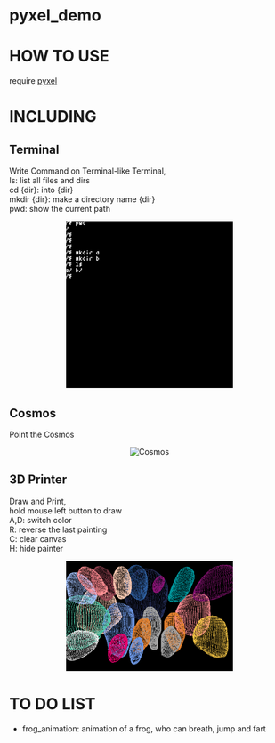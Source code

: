 # pyxel_demo

# HOW TO USE
require [pyxel](https://github.com/kitao/pyxel)

# INCLUDING 
## Terminal
Write Command on Terminal-like Terminal, <br>
ls: list all files and dirs <br>
cd {dir}: into {dir} <br>
mkdir {dir}: make a directory name {dir} <br>
pwd: show the current path <br>

<div align="center">
  <img src=./assets/terminal.gif alt="Terminal" style="width:300px;height:auto;">
</div>

## Cosmos
Point the Cosmos

<div align="center">
  <img src=./assets/cosmos.GIF alt="Cosmos" style="width:300px;height:auto;">
</div>

## 3D Printer
Draw and Print, <br>
hold mouse left button to draw <br>
A,D: switch color <br>
R: reverse the last painting <br>
C: clear canvas <br>
H: hide painter <br>

<div align="center">
  <img src=./assets/printer.png alt="Printer" style="width:300px;height:auto;">
</div>

# TO DO LIST
* frog_animation: animation of a frog, who can breath, jump and fart
